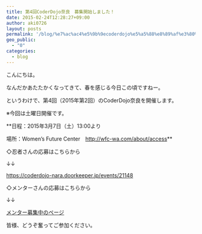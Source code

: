 ```yaml
---
title: 第4回CoderDojo奈良　募集開始しました！
date: 2015-02-24T12:28:27+09:00
author: aki0726
layout: posts
permalink: '/blog/%e7%ac%ac4%e5%9b%9ecoderdojo%e5%a5%88%e8%89%af%e3%80%80%e5%8b%9f%e9%9b%86%e9%96%8b%e5%a7%8b%e3%81%97%e3%81%be%e3%81%97%e3%81%9f%ef%bc%81/'
geo_public:
  - "0"
categories:
  - blog
---
```

こんにちは。
  
なんだかあたたかくなってきて、春を感じる今日この頃ですねー。

というわけで、第4回（2015年第2回）のCoderDojo奈良を開催します。
  
※今回は土曜日開催です。
  
**日程：2015年3月7日（土）13:00より
  
場所：Women&#8217;s Future Center　<a href="http://wfc-wa.com/about/access" target="_blank">http://wfc-wa.com/about/access</a>**

◇忍者さんの応募はこちらから
  
↓↓
  
<a href="https://coderdojo-nara.doorkeeper.jp/events/21148" target="_blank">https://coderdojo-nara.doorkeeper.jp/events/21148</a>

◇メンターさんの応募はこちらから
  
↓↓
  
<a href="https://coderdojonara.wordpress.com/join_us/" target="_blank">メンター募集中のページ</a>

皆様、どうぞ奮ってご参加ください。